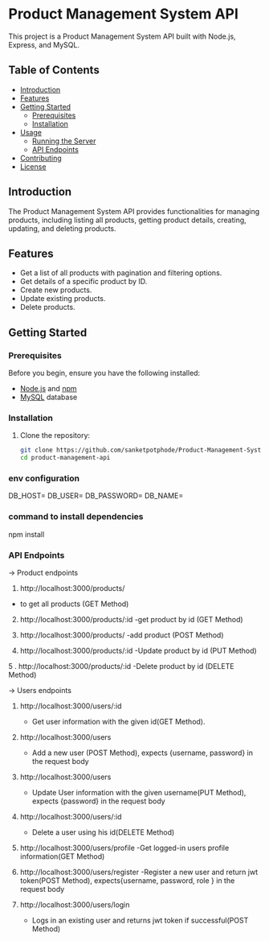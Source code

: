 # Product Management System API

This project is a Product Management System API built with Node.js, Express, and MySQL.

## Table of Contents

- [Introduction](#introduction)
- [Features](#features)
- [Getting Started](#getting-started)
  - [Prerequisites](#prerequisites)
  - [Installation](#installation)
- [Usage](#usage)
  - [Running the Server](#running-the-server)
  - [API Endpoints](#api-endpoints)
- [Contributing](#contributing)
- [License](#license)

## Introduction

The Product Management System API provides functionalities for managing products, including listing all products, getting product details, creating, updating, and deleting products.

## Features

- Get a list of all products with pagination and filtering options.
- Get details of a specific product by ID.
- Create new products.
- Update existing products.
- Delete products.

## Getting Started

### Prerequisites

Before you begin, ensure you have the following installed:

- [Node.js](https://nodejs.org/) and [npm](https://www.npmjs.com/)
- [MySQL](https://www.mysql.com/) database

### Installation

1. Clone the repository:

   ```bash
   git clone https://github.com/sanketpotphode/Product-Management-System-Node.js-MySQ
   cd product-management-api


### env configuration

DB_HOST=<your-database-host>
DB_USER=<your-database-username>
DB_PASSWORD=<your-database-password>
DB_NAME=<your-database-name>



### command to install dependencies

npm install


### API Endpoints

-> Product endpoints 

1.  http://localhost:3000/products/
  - to get all products  (GET Method)

2. http://localhost:3000/products/:id
    -get product by id (GET Method)

3. http://localhost:3000/products/
    -add product (POST Method)

4. http://localhost:3000/products/:id
    -Update product by id (PUT Method)

5 . http://localhost:3000/products/:id
    -Delete product by id (DELETE Method)




-> Users endpoints 

1. http://localhost:3000/users/:id
    - Get user information with the given id(GET Method).

2. http://localhost:3000/users
    - Add a new user (POST Method), expects {username, password} in the request body

3. http://localhost:3000/users
    - Update User information with the given username(PUT Method), expects {password} in the request body

4. http://localhost:3000/users/:id
    - Delete a user using his id(DELETE Method)

5. http://localhost:3000/users/profile
    -Get logged-in users profile information(GET Method)

6. http://localhost:3000/users/register
    -Register a new user and return jwt token(POST Method), expects{username, password, role } in the request body

7. http://localhost:3000/users/login
    - Logs in an existing user and returns jwt token if successful(POST Method)


